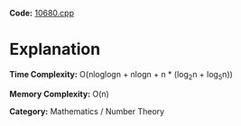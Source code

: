 **Code:** [10680.cpp](./10680.cpp)

# Explanation

**Time Complexity:** O(nloglogn + nlogn + n * (log<sub>2</sub>n + log<sub>5</sub>n))

**Memory Complexity:** O(n)

**Category:** Mathematics / Number Theory
